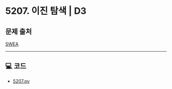 # 5207. 이진 탐색 | D3

## 문제 출처
[SWEA](https://swexpertacademy.com/main/learn/course/lectureProblemViewer.do)




---

## 💻 코드
* [5207.py](5207.py)